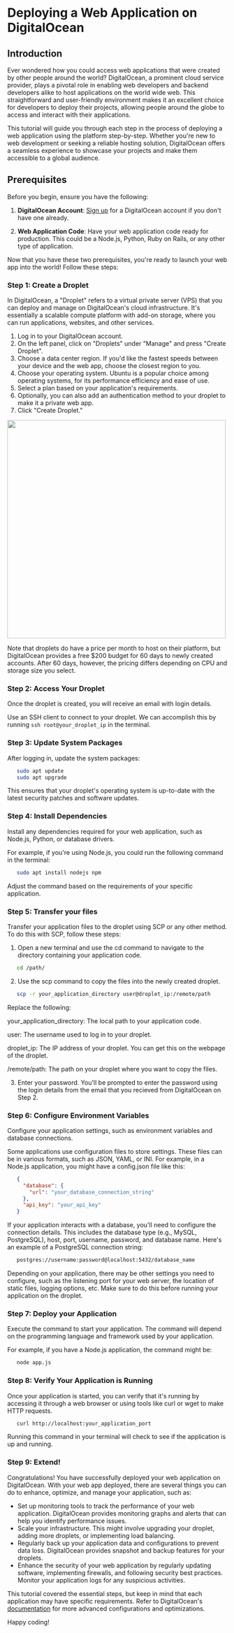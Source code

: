 # Deploying a Web Application on DigitalOcean

## Introduction
Ever wondered how you could access web applications that were created by other people around the world? DigitalOcean, a prominent cloud service provider, plays a pivotal role in enabling web developers and backend developers alike to host applications on the world wide web. This straightforward and user-friendly environment makes it an excellent choice for developers to deploy their projects, allowing people around the globe to access and interact with their applications.

This tutorial will guide you through each step in the process of deploying a web application using the platform step-by-step. Whether you're new to web development or seeking a reliable hosting solution, DigitalOcean offers a seamless experience to showcase your projects and make them accessible to a global audience.

## Prerequisites
Before you begin, ensure you have the following:

1. **DigitalOcean Account**: [Sign up](https://cloud.digitalocean.com/registrations/new) for a DigitalOcean account if you don't have one already.

2. **Web Application Code**: Have your web application code ready for production. This could be a Node.js, Python, Ruby on Rails, or any other type of application.

Now that you have these two prerequisites, you're ready to launch your web app into the world! Follow these steps:

### Step 1: Create a Droplet
In DigitalOcean, a "Droplet" refers to a virtual private server (VPS) that you can deploy and manage on DigitalOcean's cloud infrastructure. It's essentially a scalable compute platform with add-on storage, where you can run applications, websites, and other services.

1. Log in to your DigitalOcean account.
2. On the left panel, click on "Droplets" under "Manage" and press "Create Droplet".
3. Choose a data center region. If you'd like the fastest speeds between your device and the web app, choose the closest region to you.
4. Choose your operating system. Ubuntu is a popular choice among operating systems, for its performance efficiency and ease of use.
5. Select a plan based on your application's requirements.
6. Optionally, you can also add an authentication method to your droplet to make it a private web app.
7. Click "Create Droplet."

<img src="https://github.com/learning-software-engineering/learning-software-engineering.github.io/assets/103388045/f45f232d-6eb4-4857-9e05-98e600d66791" height="500"/>

Note that droplets do have a price per month to host on their platform, but DigitalOcean provides a free $200 budget for 60 days to newly created accounts.
After 60 days, however, the pricing differs depending on CPU and storage size you select.

### Step 2: Access Your Droplet
Once the droplet is created, you will receive an email with login details.

Use an SSH client to connect to your droplet. We can accomplish this by running `ssh root@your_droplet_ip` in the terminal.

### Step 3: Update System Packages
After logging in, update the system packages:

```bash
   sudo apt update
   sudo apt upgrade
```

This ensures that your droplet's operating system is up-to-date with the latest security patches and software updates.

### Step 4: Install Dependencies
Install any dependencies required for your web application, such as Node.js, Python, or database drivers.

For example, if you're using Node.js, you could run the following command in the terminal:

```bash
   sudo apt install nodejs npm
```

Adjust the command based on the requirements of your specific application.

### Step 5: Transfer your files
Transfer your application files to the droplet using SCP or any other method. To do this with SCP, follow these steps:

1. Open a new terminal and use the cd command to navigate to the directory containing your application code.

```bash
   cd /path/
```

2. Use the scp command to copy the files into the newly created droplet.

```bash
   scp -r your_application_directory user@droplet_ip:/remote/path
```

Replace the following:

  your_application_directory: The local path to your application code.
  
  user: The username used to log in to your droplet.
  
  droplet_ip: The IP address of your droplet. You can get this on the webpage of the droplet.
  
  /remote/path: The path on your droplet where you want to copy the files.

3. Enter your password. You'll be prompted to enter the password using the login details from the email that you recieved from DigitalOcean on Step 2.

### Step 6: Configure Environment Variables
Configure your application settings, such as environment variables and database connections. 

Some applications use configuration files to store settings. These files can be in various formats, such as JSON, YAML, or INI. For example, in a Node.js application, you might have a config.json file like this:

```json
   {
     "database": {
       "url": "your_database_connection_string"
     },
     "api_key": "your_api_key"
   }
```

If your application interacts with a database, you'll need to configure the connection details. This includes the database type (e.g., MySQL, PostgreSQL), host, port, username, password, and database name. Here's an example of a PostgreSQL connection string:

```bash
   postgres://username:password@localhost:5432/database_name
```

Depending on your application, there may be other settings you need to configure, such as the listening port for your web server, the location of static files, logging options, etc. Make sure to do this before running your application on the droplet.

### Step 7: Deploy your Application
Execute the command to start your application. The command will depend on the programming language and framework used by your application.

For example, if you have a Node.js application, the command might be:

```bash
   node app.js
```

### Step 8: Verify Your Application is Running
Once your application is started, you can verify that it's running by accessing it through a web browser or using tools like curl or wget to make HTTP requests.

```bash
   curl http://localhost:your_application_port
```

Running this command in your terminal will check to see if the application is up and running.

### Step 9: Extend!
Congratulations! You have successfully deployed your web application on DigitalOcean. With your web app deployed, there are several things you can do to enhance, optimize, and manage your application, such as:
- Set up monitoring tools to track the performance of your web application. DigitalOcean provides monitoring graphs and alerts that can help you identify performance issues.
- Scale your infrastructure. This might involve upgrading your droplet, adding more droplets, or implementing load balancing.
- Regularly back up your application data and configurations to prevent data loss. DigitalOcean provides snapshot and backup features for your droplets.
- Enhance the security of your web application by regularly updating software, implementing firewalls, and following security best practices. Monitor your application logs for any suspicious activities.

This tutorial covered the essential steps, but keep in mind that each application may have specific requirements. Refer to DigitalOcean's [documentation](https://docs.digitalocean.com) for more advanced configurations and optimizations.

Happy coding!
